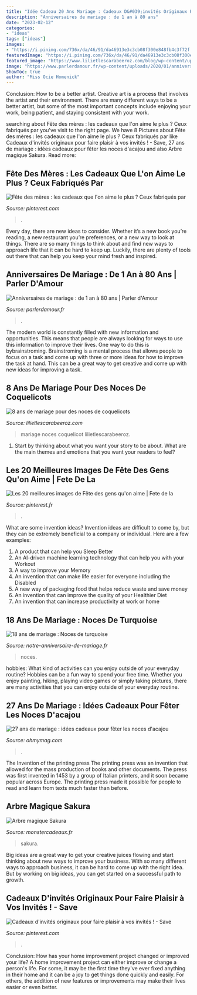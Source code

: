 ```yaml
---
title: "Idée Cadeau 20 Ans Mariage : Cadeaux D&#039;invités Originaux Pour Faire Plaisir à Vos Invités !"
description: "Anniversaires de mariage : de 1 an à 80 ans"
date: "2023-02-12"
categories:
- "ideas"
tags: ["ideas"]
images:
- "https://i.pinimg.com/736x/da/46/91/da46913e3c3cb08f300e848fb4c3f72f.jpg"
featuredImage: "https://i.pinimg.com/736x/da/46/91/da46913e3c3cb08f300e848fb4c3f72f.jpg"
featured_image: "https://www.lilietlescarabeeroz.com/blog/wp-content/uploads/2015/07/8-ans-de-mariage.jpg"
image: "https://www.parlerdamour.fr/wp-content/uploads/2020/01/anniversaire-mariage-709x1024.png"
ShowToc: true
author: "Miss Ocie Homenick"
---
```



Conclusion: How to be a better artist.
Creative art is a process that involves the artist and their environment. There are many different ways to be a better artist, but some of the most important concepts include enjoying your work, being patient, and staying consistent with your work.

	

		
searching about Fête des mères : les cadeaux que l&#039;on aime le plus ? Ceux fabriqués par you've visit to the right page. We have 8 Pictures about Fête des mères : les cadeaux que l&#039;on aime le plus ? Ceux fabriqués par like Cadeaux d&#039;invités originaux pour faire plaisir à vos invités ! - Save, 27 ans de mariage : idées cadeaux pour fêter les noces d&#039;acajou and also Arbre magique Sakura. Read more:
		
    
## Fête Des Mères : Les Cadeaux Que L&#039;on Aime Le Plus ? Ceux Fabriqués Par

<img loading=lazy src="https://i.pinimg.com/736x/33/97/21/33972160cc82f213ae3d98b6a1d8dcd0.jpg" onerror="this.onerror=null;this.src='https://tse1.mm.bing.net/th?id=OIP.kIH9kLIoMGh-8MyuvprpngHaEK&amp;pid=15.1';" alt="Fête des mères : les cadeaux que l&#039;on aime le plus ? Ceux fabriqués par">

_Source: pinterest.com_

>. 

	

Every day, there are new ideas to consider. Whether it’s a new book you’re reading, a new restaurant you’re preferences, or a new way to look at things. There are so many things to think about and find new ways to approach life that it can be hard to keep up. Luckily, there are plenty of tools out there that can help you keep your mind fresh and inspired.

    
## Anniversaires De Mariage : De 1 An à 80 Ans | Parler D&#039;Amour

<img loading=lazy src="https://www.parlerdamour.fr/wp-content/uploads/2020/01/anniversaire-mariage-709x1024.png" onerror="this.onerror=null;this.src='https://tse1.mm.bing.net/th?id=OIP.KYp9SVwNpgsc6CA-_TIU0gHaKs&amp;pid=15.1';" alt="Anniversaires de mariage : de 1 an à 80 ans | Parler d&#039;Amour">

_Source: parlerdamour.fr_

>. 

	

The modern world is constantly filled with new information and opportunities. This means that people are always looking for ways to use this information to improve their lives. One way to do this is bybrainstroming. Brainstroming is a mental process that allows people to focus on a task and come up with three or more ideas for how to improve the task at hand. This can be a great way to get creative and come up with new ideas for improving a task.

    
## 8 Ans De Mariage Pour Des Noces De Coquelicots

<img loading=lazy src="https://www.lilietlescarabeeroz.com/blog/wp-content/uploads/2015/07/8-ans-de-mariage.jpg" onerror="this.onerror=null;this.src='https://tse3.mm.bing.net/th?id=OIP.duQU-cvwYPHKlPV97PoDJAHaDL&amp;pid=15.1';" alt="8 ans de mariage pour des noces de coquelicots">

_Source: lilietlescarabeeroz.com_

>mariage noces coquelicot lilietlescarabeeroz. 

	

1. Start by thinking about what you want your story to be about. What are the main themes and emotions that you want your readers to feel?

    
## Les 20 Meilleures Images De Fête Des Gens Qu&#039;on Aime | Fete De La

<img loading=lazy src="https://i.pinimg.com/474x/31/0c/fe/310cfe3e6ce7d8b42cb4b643a91fde7c.jpg" onerror="this.onerror=null;this.src='https://tse4.mm.bing.net/th?id=OIP.9esjRdPUsWlJ4X2w9bLj7QAAAA&amp;pid=15.1';" alt="Les 20 meilleures images de Fête des gens qu&#039;on aime | Fete de la">

_Source: pinterest.fr_

>. 

	

What are some invention ideas?
Invention ideas are difficult to come by, but they can be extremely beneficial to a company or individual. Here are a few examples:
1. A product that can help you Sleep Better 
2. An AI-driven machine learning technology that can help you with your Workout 
3. A way to improve your Memory 
4. An invention that can make life easier for everyone including the Disabled 
5. A new way of packaging food that helps reduce waste and save money 
6. An invention that can improve the quality of your Healthier Diet 
7. An invention that can increase productivity at work or home 
    
## 18 Ans De Mariage : Noces De Turquoise

<img loading=lazy src="https://www.notre-anniversaire-de-mariage.fr/media/noces/18-ans-de-mariage.jpg" onerror="this.onerror=null;this.src='https://tse1.mm.bing.net/th?id=OIP.N7A0nBz8k5tHmYb9XxiBGAAAAA&amp;pid=15.1';" alt="18 ans de mariage : Noces de turquoise">

_Source: notre-anniversaire-de-mariage.fr_

>noces. 

	

hobbies: What kind of activities can you enjoy outside of your everyday routine?
Hobbies can be a fun way to spend your free time. Whether you enjoy painting, hiking, playing video games or simply taking pictures, there are many activities that you can enjoy outside of your everyday routine.

    
## 27 Ans De Mariage : Idées Cadeaux Pour Fêter Les Noces D&#039;acajou

<img loading=lazy src="https://img.ohmymag.com/article/1280/couple/noces-d-acajou_dc0979cd94fd80d54254452c195e82e5f26b87c0.jpg" onerror="this.onerror=null;this.src='https://tse1.mm.bing.net/th?id=OIP.8Y1CD8xEjTuJkOAGpBFavgHaEK&amp;pid=15.1';" alt="27 ans de mariage : idées cadeaux pour fêter les noces d&#039;acajou">

_Source: ohmymag.com_

>. 

	

The Invention of the printing press
The printing press was an invention that allowed for the mass production of books and other documents. The press was first invented in 1453 by a group of Italian printers, and it soon became popular across Europe. The printing press made it possible for people to read and learn from texts much faster than before.

    
## Arbre Magique Sakura

<img loading=lazy src="https://cdn.monsterzeug.info/io/products/1844/share-image-1844.jpg?_jq=1604523638" onerror="this.onerror=null;this.src='https://tse3.mm.bing.net/th?id=OIP.8CNNTEMPoFyJr8qe6ACW6gHaD3&amp;pid=15.1';" alt="Arbre magique Sakura">

_Source: monstercadeaux.fr_

>sakura. 

	

Big ideas are a great way to get your creative juices flowing and start thinking about new ways to improve your business. With so many different ways to approach business, it can be hard to come up with the right idea. But by working on big ideas, you can get started on a successful path to growth.

    
## Cadeaux D&#039;invités Originaux Pour Faire Plaisir à Vos Invités ! - Save

<img loading=lazy src="https://i.pinimg.com/736x/da/46/91/da46913e3c3cb08f300e848fb4c3f72f.jpg" onerror="this.onerror=null;this.src='https://tse3.mm.bing.net/th?id=OIP.ZlakesSZXfy2ay9ZaD60KgHaJc&amp;pid=15.1';" alt="Cadeaux d&#039;invités originaux pour faire plaisir à vos invités ! - Save">

_Source: pinterest.com_

>. 

	

Conclusion: How has your home improvement project changed or improved your life?
A home improvement project can either improve or change a person's life. For some, it may be the first time they've ever fixed anything in their home and it can be a joy to get things done quickly and easily. For others, the addition of new features or improvements may make their lives easier or even better.

